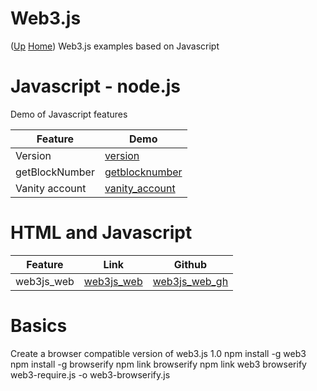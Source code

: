 # Web3.js  <!-- omit in toc --> 
([Up](..) [Home](..\..))
Web3.js examples based on Javascript

# Javascript - node.js
Demo of Javascript features

| Feature         | Demo
| --------        | ----
| Version         | [version]
| getBlockNumber  | [getblocknumber]
| Vanity account  | [vanity_account]

[version]:           https://github.com/web3examples/ethereum/blob/master/web3js/version.js
[getblocknumber]:    https://github.com/web3examples/ethereum/blob/master/web3js/getBlockNumber.js
 [vanity_account]:   https://github.com/web3examples/ethereum/blob/master/web3js/vanity_account.js
 
# HTML and Javascript
  
| Feature    | Link         | Github
| ---------  | -------      | ----------- 
| web3js_web | [web3js_web] |  [web3js_web_gh]
 
 [web3js_web]: web3js_web.html
 [web3js_web_gh]: https://github.com/web3examples/ethereum/blob/master/web3js/web3js_web.html

# Basics



Create a browser compatible version of web3.js 1.0
npm install -g web3
npm install -g browserify
npm link browserify
npm link web3
browserify web3-require.js -o web3-browserify.js 


